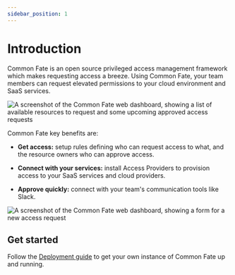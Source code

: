 ```yaml
---
sidebar_position: 1
---
```


# Introduction

Common Fate is an open source privileged access management framework which makes requesting access a breeze. Using Common Fate, your team members can request elevated permissions to your cloud environment and SaaS services.

![A screenshot of the Common Fate web dashboard, showing a list of available resources to request and some upcoming approved access requests](/img/approvals-home.png)

Common Fate key benefits are:

- **Get access:** setup rules defining who can request access to what, and the resource owners who can approve access.

- **Connect with your services:** install Access Providers to provision access to your SaaS services and cloud providers.

- **Approve quickly:** connect with your team's communication tools like Slack.

![A screenshot of the Common Fate web dashboard, showing a form for a new access request](/img/approvals-newrequest.png)

## Get started

Follow the [Deployment guide](/granted-approvals/deploying-granted/deploying-granted/) to get your own instance of Common Fate up and running.
